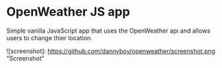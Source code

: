 # OpenWeather JS app 

Simple vanilla JavaScript app that uses the OpenWeather api and allows users to change thier location.

![screenshot]: https://github.com/dannyboy/openweather/screenshot.png "Screenshot"